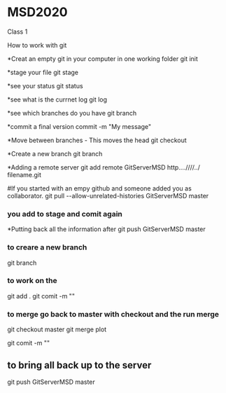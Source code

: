 # MSD2020
Class 1

How to work with git

*Creat an empty git in your computer in one working folder
git init

*stage your file
git stage

*see your status 
git status

*see what is the currnet log
git log

*see which branches do you have
git branch

*commit a final version
commit -m "My message"

*Move between branches  - This moves the head
git checkout

*Create a new branch
git branch <branch name>

*Adding a remote server
git add remote GitServerMSD http....////../ filename.git

#If you started with an empy github and someone added you as collaborator.
git pull --allow-unrelated-histories GitServerMSD master

### you add to stage and comit again
*Putting back all the information after 
git push GitServerMSD master


### to creare a new branch
git branch <name>

### to work on the 
git add .
git comit -m ""

### to merge go back to master with checkout and the run merge
git checkout master
git merge plot


git comit -m ""

## to bring all back up to the server
git push GitServerMSD master
